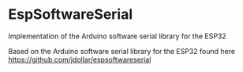 # EspSoftwareSerial

Implementation of the Arduino software serial library for the ESP32

Based on the Arduino software serial library for the ESP32 found here https://github.com/jdollar/espsoftwareserial

